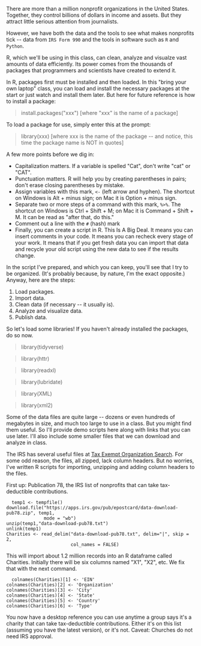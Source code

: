 There are more than a million nonprofit organizations in the United States. Together, they control billions of dollars in income and assets. But they attract little serious attention from journalists.

However, we have both the data and the tools to see what makes nonprofits tick -- data from <code>IRS Form 990</code> and the tools in software such as <code>R</code> and <code>Python</code>.

R, which we'll be using in this class, can clean, analyze and visualze vast amounts of data efficiently. Its power comes from the thousands of packages that programmers and scientists have created to extend it. 

In R, packages first must be installed and then loaded. In this "bring your own laptop" class, you can load and install the necessary packages at the start or just watch and install them later. But here for future reference is how to install a package:

> install.packages("xxx")  [where "xxx" is the name of a package]

To load a package for use, simply enter this at the prompt:

> library(xxx) [where xxx is the name of the package -- and notice, this time the package name is NOT in quotes]

A few more points before we dig in:

* Capitalization matters. If a variable is spelled "Cat", don't write "cat" or "CAT". 
* Punctuation matters. R will help you by creating parentheses in pairs; don't erase closing parentheses by mistake.
* Assign variables with this mark, <code><-</code> (left arrow and hyphen). The shortcut on Windows is Alt + minus sign; on Mac it is Option + minus sign.
* Separate two or more steps of a command with this mark, <code>%>%</code>. The shortcut on Windows is Ctrl + Shift + M; on Mac it is Command + Shift + M. It can be read as "after that, do this."
* Comment out a line with the <code>#</code> (hash) mark
* Finally, you can create a script in R. This Is A Big Deal. It means you can insert comments in your code. It means you can recheck every stage of your work. It means that if you get fresh data you can import that data and recycle your old script using the new data to see if the results change.

In the script I've prepared, and which you can keep, you'll see that I try to be organized. (It's probably because, by nature, I'm the exact opposite.) Anyway, here are the steps:

1. Load packages.
2. Import data.
3. Clean data (if necessary -- it usually is).
4. Analyze and visualize data.
5. Publish data.

So let's load some libraries! If you haven't already installed the packages, do so now. 

> library(tidyverse)
  
> library(httr)
  
> library(readxl)
  
> library(lubridate)
  
> library(XML)
  
> library(xml2)
  
Some of the data files are quite large -- dozens or even hundreds of megabytes in size, and much too large to use in a class. But you might find them useful. So I'll provide demo scripts here along with links that you can use later. I'll also include some smaller files that we can download and analyze in class.
  
The IRS has several useful files at [Tax Exempt Organization Search](https://www.irs.gov/charities-non-profits/tax-exempt-organization-search). For some odd reason, the files, all zipped, lack column headers. But no worries, I've written R scripts for importing, unzipping and adding column headers to the files.

First up: Publication 78, the IRS list of nonprofits that can take tax-deductible contributions.
  
```
  temp1 <- tempfile()
download.file("https://apps.irs.gov/pub/epostcard/data-download-pub78.zip", temp1, 
              mode = "wb")
unzip(temp1,"data-download-pub78.txt") 
unlink(temp1)
Charities <- read_delim("data-download-pub78.txt", delim="|", skip = 2, 
                        col_names = FALSE)
  ```

This will import about 1.2 million records into an R dataframe called Charities. Initially there will be six columns named "X1", "X2", etc. We fix that with the next command.
  
```
  colnames(Charities)[1] <- 'EIN'
colnames(Charities)[2] <- 'Organization'
colnames(Charities)[3] <- 'City'
colnames(Charities)[4] <- 'State'
colnames(Charities)[5] <- 'Country'
colnames(Charities)[6] <- 'Type'
  ```

You now have a desktop reference you can use anytime a group says it's a charity that can take tax-deductible contributions. Either it's on this list (assuming you have the latest version), or it's not. Caveat: Churches do not need IRS approval.
  
 
 
  
  
